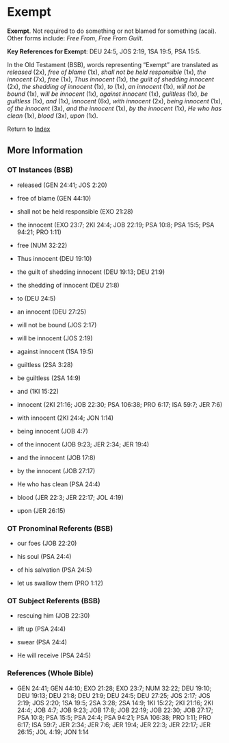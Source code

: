 # Exempt
**Exempt**. 
Not required to do something or not blamed for something (acai). 
Other forms include: 
*Free From*, *Free From Guilt*. 


**Key References for Exempt**: 
DEU 24:5, JOS 2:19, 1SA 19:5, PSA 15:5. 


In the Old Testament (BSB), words representing “Exempt” are translated as 
*released* (2x), *free of blame* (1x), *shall not be held responsible* (1x), *the innocent* (7x), *free* (1x), *Thus innocent* (1x), *the guilt of shedding innocent* (2x), *the shedding of innocent* (1x), *to* (1x), *an innocent* (1x), *will not be bound* (1x), *will be innocent* (1x), *against innocent* (1x), *guiltless* (1x), *be guiltless* (1x), *and* (1x), *innocent* (6x), *with innocent* (2x), *being innocent* (1x), *of the innocent* (3x), *and the innocent* (1x), *by the innocent* (1x), *He who has clean* (1x), *blood* (3x), *upon* (1x). 




Return to [Index](00-Index.md)

## More Information

### OT Instances (BSB)

* released (GEN 24:41; JOS 2:20)

* free of blame (GEN 44:10)

* shall not be held responsible (EXO 21:28)

* the innocent (EXO 23:7; 2KI 24:4; JOB 22:19; PSA 10:8; PSA 15:5; PSA 94:21; PRO 1:11)

* free (NUM 32:22)

* Thus innocent (DEU 19:10)

* the guilt of shedding innocent (DEU 19:13; DEU 21:9)

* the shedding of innocent (DEU 21:8)

* to (DEU 24:5)

* an innocent (DEU 27:25)

* will not be bound (JOS 2:17)

* will be innocent (JOS 2:19)

* against innocent (1SA 19:5)

* guiltless (2SA 3:28)

* be guiltless (2SA 14:9)

* and (1KI 15:22)

* innocent (2KI 21:16; JOB 22:30; PSA 106:38; PRO 6:17; ISA 59:7; JER 7:6)

* with innocent (2KI 24:4; JON 1:14)

* being innocent (JOB 4:7)

* of the innocent (JOB 9:23; JER 2:34; JER 19:4)

* and the innocent (JOB 17:8)

* by the innocent (JOB 27:17)

* He who has clean (PSA 24:4)

* blood (JER 22:3; JER 22:17; JOL 4:19)

* upon (JER 26:15)



### OT Pronominal Referents (BSB)

* our foes (JOB 22:20)

* his soul (PSA 24:4)

* of his salvation (PSA 24:5)

* let us swallow them (PRO 1:12)



### OT Subject Referents (BSB)

* rescuing him (JOB 22:30)

* lift up (PSA 24:4)

* swear (PSA 24:4)

* He will receive (PSA 24:5)



### References (Whole Bible)

* GEN 24:41; GEN 44:10; EXO 21:28; EXO 23:7; NUM 32:22; DEU 19:10; DEU 19:13; DEU 21:8; DEU 21:9; DEU 24:5; DEU 27:25; JOS 2:17; JOS 2:19; JOS 2:20; 1SA 19:5; 2SA 3:28; 2SA 14:9; 1KI 15:22; 2KI 21:16; 2KI 24:4; JOB 4:7; JOB 9:23; JOB 17:8; JOB 22:19; JOB 22:30; JOB 27:17; PSA 10:8; PSA 15:5; PSA 24:4; PSA 94:21; PSA 106:38; PRO 1:11; PRO 6:17; ISA 59:7; JER 2:34; JER 7:6; JER 19:4; JER 22:3; JER 22:17; JER 26:15; JOL 4:19; JON 1:14



